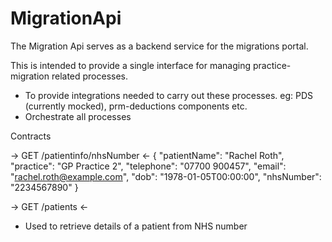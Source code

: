 # MigrationApi

The Migration Api serves as a backend service for the migrations portal.

This is intended to provide a single interface for managing practice-migration related processes. 

- To provide integrations needed to carry out these processes. eg: PDS (currently mocked), prm-deductions components etc. 
- Orchestrate all processes

Contracts

->
GET /patientinfo/nhsNumber
<-
{
    "patientName": "Rachel Roth",
    "practice": "GP Practice 2",
    "telephone": "07700 900457",
    "email": "rachel.roth@example.com",
    "dob": "1978-01-05T00:00:00",
    "nhsNumber": "2234567890"
}

->
GET /patients
<-



 - Used to retrieve details of a patient from NHS number
 




